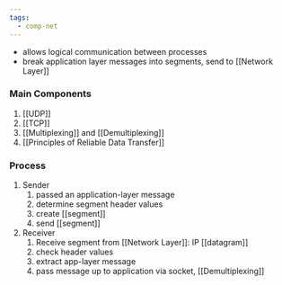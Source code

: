 ```yaml
---
tags:
  - comp-net
---
```

- allows logical communication between processes
- break application layer messages into segments, send to [[Network Layer]]

### Main Components
1. [[UDP]]
2. [[TCP]]
3. [[Multiplexing]] and [[Demultiplexing]]
4. [[Principles of Reliable Data Transfer]]

### Process
1. Sender
	1. passed an application-layer message
	2. determine segment header values
	3. create [[segment]]
	4. send [[segment]]
2. Receiver
	1. Receive segment from [[Network Layer]]: IP [[datagram]]
	2. check header values
	3. extract app-layer message
	4. pass message up to application via socket, [[Demultiplexing]]